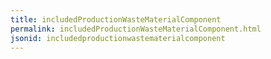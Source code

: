 ```yaml
---
title: includedProductionWasteMaterialComponent
permalink: includedProductionWasteMaterialComponent.html
jsonid: includedproductionwastematerialcomponent
---
```

